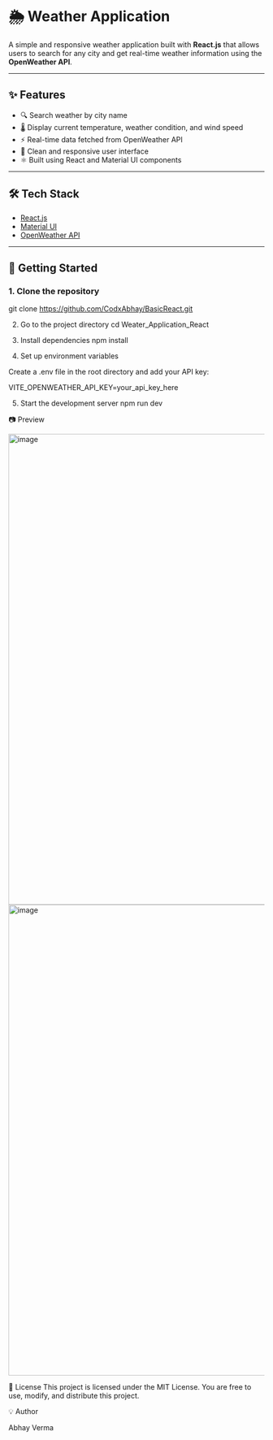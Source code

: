 # 🌦️ Weather Application

A simple and responsive weather application built with **React.js** that allows users to search for any city and get real-time weather information using the **OpenWeather API**.

---

## ✨ Features

- 🔍 Search weather by city name  
- 🌡️ Display current temperature, weather condition, and wind speed  
- ⚡ Real-time data fetched from OpenWeather API  
- 📱 Clean and responsive user interface  
- ⚛️ Built using React and Material UI components  

---

## 🛠️ Tech Stack

- [React.js](https://reactjs.org/)  
- [Material UI](https://mui.com/)  
- [OpenWeather API](https://openweathermap.org/api)

---


## 🚀 Getting Started

### 1. Clone the repository

git clone https://github.com/CodxAbhay/BasicReact.git


2. Go to the project directory
cd Weater_Application_React

3. Install dependencies
npm install

4. Set up environment variables

Create a .env file in the root directory and add your API key:

VITE_OPENWEATHER_API_KEY=your_api_key_here

5. Start the development server
npm run dev


📷 Preview

<img width="1918" height="927" alt="image" src="https://github.com/user-attachments/assets/bbca0831-d579-4fbd-b706-f943b0f20fd0" />
<img width="1918" height="927" alt="image" src="https://github.com/user-attachments/assets/3d286b7c-f710-4879-8ac5-4387ee81c682" />



📄 License
This project is licensed under the MIT License.
You are free to use, modify, and distribute this project.

💡 Author

Abhay Verma
